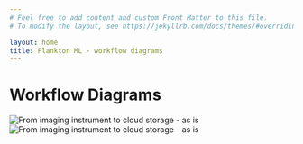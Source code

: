 ```yaml
---
# Feel free to add content and custom Front Matter to this file.
# To modify the layout, see https://jekyllrb.com/docs/themes/#overriding-theme-defaults

layout: home
title: Plankton ML - workflow diagrams
---
```


# Workflow Diagrams

![From imaging instrument to cloud storage](as_is/instrument_to_store.svg) - as is
![From imaging instrument to cloud storage](could_be/instrument_to_store.svg) - as is



